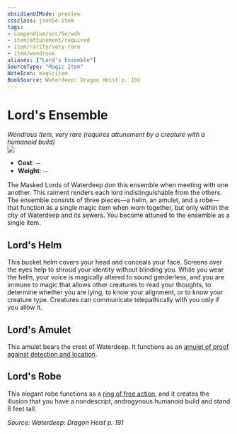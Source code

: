 ```yaml
---
obsidianUIMode: preview
cssclass: json5e-item
tags:
- compendium/src/5e/wdh
- item/attunement/required
- item/rarity/very-rare
- item/wondrous
aliases: ["Lord's Ensemble"]
SourceType: "Magic Item"
NoteIcon: magicitem
BookSource: Waterdeep: Dragon Heist p. 191
---
```

# Lord's Ensemble
*Wondrous Item, very rare (requires attunement by a creature with a humanoid build)*  
![](/2-Mechanics/CLI/items/img/lords-ensemble.webp#right)  

- **Cost**: ⏤
- **Weight**: ⏤

The Masked Lords of Waterdeep don this ensemble when meeting with one another. This raiment renders each lord indistinguishable from the others. The ensemble consists of three pieces—a helm, an amulet, and a robe—that function as a single magic item when worn together, but only within the city of Waterdeep and its sewers. You become attuned to the ensemble as a single item.

## Lord's Helm

This bucket helm covers your head and conceals your face. Screens over the eyes help to shroud your identity without blinding you. While you wear the helm, your voice is magically altered to sound genderless, and you are immune to magic that allows other creatures to read your thoughts, to determine whether you are lying, to know your alignment, or to know your creature type. Creatures can communicate telepathically with you only if you allow it.

## Lord's Amulet

This amulet bears the crest of Waterdeep. It functions as an [amulet of proof against detection and location](/2-Mechanics/CLI/items/amulet-of-proof-against-detection-and-location.md).

## Lord's Robe

This elegant robe functions as a [ring of free action](/2-Mechanics/CLI/items/ring-of-free-action.md), and it creates the illusion that you have a nondescript, androgynous humanoid build and stand 6 feet tall.

*Source: Waterdeep: Dragon Heist p. 191*